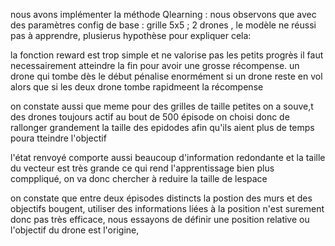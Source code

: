 nous avons implémenter la méthode Qlearning : 
nous observons que avec des paramètres config de base : grille 5x5 ; 2 drones , le modèle ne réussi pas à apprendre, plusierus hypothèse pour expliquer cela: 

la fonction reward est trop simple et ne valorise pas les petits progrès il faut necessairement atteindre la fin pour avoir une grosse récompense. un drone qui tombe dès le début pénalise enormément si un drone reste en vol alors que si les deux drone tombe rapidmeent la récompense 

on constate aussi que meme pour des grilles de taille petites on a souve,t des drones toujours actif au bout de 500 épisode on choisi donc de rallonger grandement la taille des epidodes afin qu'ils aient plus de temps poura tteindre l'objectif 

l'état renvoyé comporte aussi beaucoup d'information redondante et la taille du vecteur est très grande ce qui rend l'apprentissage bien plus comppliqué, on va donc chercher à reduire la taille de lespace 


on constate que entre deux épisodes distincts la postion des murs et des objectifs bougent, utiliser des informations liées à la position n'est surement donc pas très efficace, nous essayons de définir une position relative ou l'objectif du drone est l'origine, 